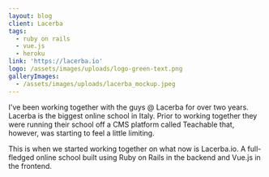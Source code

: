```yaml
---
layout: blog
client: Lacerba
tags:
  - ruby on rails
  - vue.js
  - heroku
link: 'https://lacerba.io'
logo: /assets/images/uploads/logo-green-text.png
galleryImages:
  - /assets/images/uploads/lacerba_mockup.jpeg
---
```

I've been working together with the guys @ Lacerba for over two years. Lacerba is the biggest online school in Italy. Prior to working together they were running their school off a CMS platform called Teachable that, however, was starting to feel a little limiting.

This is when we started working together on what now is Lacerba.io. A full-fledged online school built using Ruby on Rails in the backend and Vue.js in the frontend.
